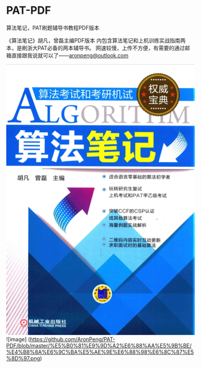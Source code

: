 # PAT-PDF
算法笔记，PAT刷题辅导书教程PDF版本

《算法笔记》胡凡，曾磊主编PDF版本
内包含算法笔记和上机训练实战指南两本，是刷浙大PAT必备的两本辅导书。
网速较慢，上传不方便，有需要的通过邮箱直接跟我说就可以了——aronpeng@outlook.com

![image](https://github.com/AronPeng/PAT-PDF/blob/master/%E5%B0%81%E9%9D%A2%E6%88%AA%E5%9B%BE/%E7%AE%97%E6%B3%95%E7%AC%94%E8%AE%B0.png)![image]
(https://github.com/AronPeng/PAT-PDF/blob/master/%E5%B0%81%E9%9D%A2%E6%88%AA%E5%9B%BE/%E4%B8%8A%E6%9C%BA%E5%AE%9E%E6%88%98%E6%8C%87%E5%8D%97.png)
